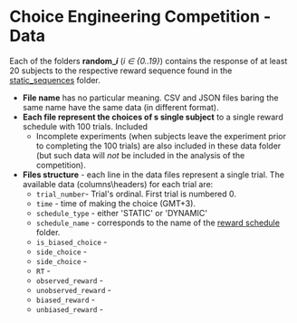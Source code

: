 # Choice Engineering Competition - Data
Each of the folders **random_*i*** (*i ∈ {0..19}*) contains the response of at least 20 subjects to the respective reward sequence found in the [static_sequences](https://github.com/ohaddan/competition/tree/master/static_sequences) folder. 

 - **File name** has no particular meaning. CSV and JSON files baring the same name have the same data (in different format).
 - **Each file represent the choices of s single subject** to a single reward schedule with 100 trials. Included
   - Incomplete experiments (when subjects leave the experiment prior to completing the 100 trials) are also included in these data folder (but such data will _not_ be included in the analysis of the competition).
- **Files structure** - each line in the data files represent a single trial. The available data (columns\headers)  for each trial are:
	- `trial_number`- Trial's ordinal. First trial is numbered 0.
	- `time` - time of making the choice  (GMT‎+3).
	- `schedule_type` - either 'STATIC' or 'DYNAMIC'
	- `schedule_name` - corresponds to the name of the  [reward schedule](https://github.com/ohaddan/competition/tree/master/static_sequences) folder.
	- `is_biased_choice` - 
	- `side_choice` - 
	- `side_choice` - 
	- `RT` - 
	- `observed_reward` - 
	- `unobserved_reward` - 
	- `biased_reward` - 
	- `unbiased_reward` - 
